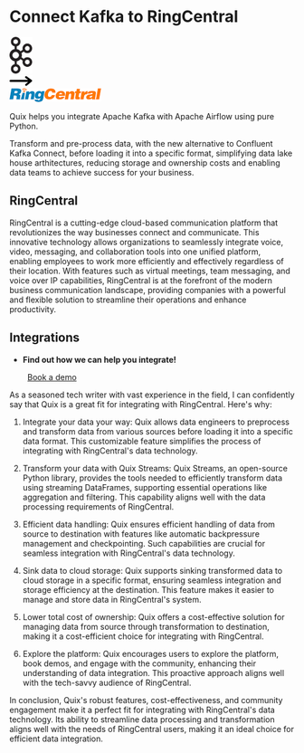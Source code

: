 # Connect Kafka to RingCentral

<div class="connect-images cards blog-grid-card" markdown>
<div>
<img src="../images/kafka_logo.png" width="40px" />
</div>
<div>
<img src="../images/arrow.svg" width="40px" />
</div>
<div>
<img src="./images/ringcentral_1.jpg" />
</div>
</div>

Quix helps you integrate Apache Kafka with Apache Airflow using pure Python.

Transform and pre-process data, with the new alternative to Confluent Kafka Connect, before loading it into a specific format, simplifying data lake house arthitectures, reducing storage and ownership costs and enabling data teams to achieve success for your business.

## RingCentral

RingCentral is a cutting-edge cloud-based communication platform that revolutionizes the way businesses connect and communicate. This innovative technology allows organizations to seamlessly integrate voice, video, messaging, and collaboration tools into one unified platform, enabling employees to work more efficiently and effectively regardless of their location. With features such as virtual meetings, team messaging, and voice over IP capabilities, RingCentral is at the forefront of the modern business communication landscape, providing companies with a powerful and flexible solution to streamline their operations and enhance productivity.

## Integrations

<div class="grid cards" markdown>

- __Find out how we can help you integrate!__

    <a class="md-button md-button--primary" href="https://share.hsforms.com/1iW0TmZzKQMChk0lxd_tGiw4yjw2?__hstc=175542013.2303933fbd746c0ac86d9ccbe9bc9100.1728383268831.1729603416735.1729620918855.31&__hssc=175542013.1.1729620918855&__hsfp=2132701734" target="_blank" style="margin:.5rem;">Book a demo</a>

</div>


As a seasoned tech writer with vast experience in the field, I can confidently say that Quix is a great fit for integrating with RingCentral. Here's why:

1. Integrate your data your way: Quix allows data engineers to preprocess and transform data from various sources before loading it into a specific data format. This customizable feature simplifies the process of integrating with RingCentral's data technology.

2. Transform your data with Quix Streams: Quix Streams, an open-source Python library, provides the tools needed to efficiently transform data using streaming DataFrames, supporting essential operations like aggregation and filtering. This capability aligns well with the data processing requirements of RingCentral.

3. Efficient data handling: Quix ensures efficient handling of data from source to destination with features like automatic backpressure management and checkpointing. Such capabilities are crucial for seamless integration with RingCentral's data technology.

4. Sink data to cloud storage: Quix supports sinking transformed data to cloud storage in a specific format, ensuring seamless integration and storage efficiency at the destination. This feature makes it easier to manage and store data in RingCentral's system.

5. Lower total cost of ownership: Quix offers a cost-effective solution for managing data from source through transformation to destination, making it a cost-efficient choice for integrating with RingCentral.

6. Explore the platform: Quix encourages users to explore the platform, book demos, and engage with the community, enhancing their understanding of data integration. This proactive approach aligns well with the tech-savvy audience of RingCentral.

In conclusion, Quix's robust features, cost-effectiveness, and community engagement make it a perfect fit for integrating with RingCentral's data technology. Its ability to streamline data processing and transformation aligns well with the needs of RingCentral users, making it an ideal choice for efficient data integration.

